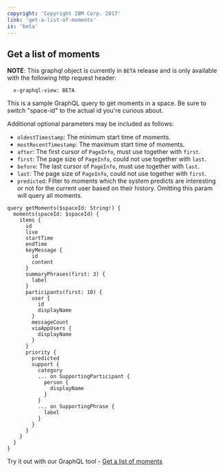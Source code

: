```yaml
---
copyright: 'Copyright IBM Corp. 2017'
link: 'get-a-list-of-moments'
is: 'beta'
---
```

## Get a list of moments

**NOTE**: This graphql object is currently in `BETA` release and is only available with the following http request header:

      x-graphql-view: BETA


This is a sample GraphQL query to get moments in a space. Be sure to switch "space-id" to the actual id you're curious about.

Additional optional parameters may be included as follows:
- `oldestTimestamp`: The minimum start time of moments.
- `mostRecentTimestamp`: The maximum start time of moments.
- `after`: The first cursor of `PageInfo`, must use together with `first`.
- `first`: The page size of `PageInfo`, could not use together with `last`.
- `before`: The last cursor of `PageInfo`, must use together with `last`.
- `last`: The page size of `PageInfo`, could not use together with `first`.
- `predicted`: Filter to moments which the system predicts are interesting or not for the current user based on their history. Omitting this param will query all moments.

```
query getMoments($spaceId: String!) {
  moments(spaceId: $spaceId) {
    items {
      id
      live
      startTime
      endTime
      keyMessage {
        id
        content
      }
      summaryPhrases(first: 3) {
        label
      }
      participants(first: 10) {
        user {
          id
          displayName
        }
        messageCount
        viaAppUsers {
          displayName
        }
      }
      priority {
        predicted
        support {
          category
          ... on SupportingParticipant {
            person {
              displayName
            }
          }
          ... on SupportingPhrase {
            label
          }
        }
      }
    }
  }
}

```

Try it out with our GraphQL tool - <a href="https://developer.watsonwork.ibm.com/tools/graphql?query=query%20getMoments(%24spaceId%3A%20String!)%20%7B%0A%20%20moments(spaceId%3A%20%24spaceId)%20%7B%0A%20%20%20%20items%20%7B%0A%20%20%20%20%20%20id%0A%20%20%20%20%20%20live%0A%20%20%20%20%20%20startTime%0A%20%20%20%20%20%20endTime%0A%20%20%20%20%20%20keyMessage%20%7B%0A%20%20%20%20%20%20%20%20id%0A%20%20%20%20%20%20%20%20content%0A%20%20%20%20%20%20%7D%0A%20%20%20%20%20%20summaryPhrases(first%3A%203)%20%7B%0A%20%20%20%20%20%20%20%20label%0A%20%20%20%20%20%20%7D%0A%20%20%20%20%20%20participants(first%3A%2010)%20%7B%0A%20%20%20%20%20%20%20%20user%20%7B%0A%20%20%20%20%20%20%20%20%20%20id%0A%20%20%20%20%20%20%20%20%20%20displayName%0A%20%20%20%20%20%20%20%20%7D%0A%20%20%20%20%20%20%20%20messageCount%0A%20%20%20%20%20%20%20%20viaAppUsers%20%7B%0A%20%20%20%20%20%20%20%20%20%20displayName%0A%20%20%20%20%20%20%20%20%7D%0A%20%20%20%20%20%20%7D%0A%20%20%20%20%20%20priority%20%7B%0A%20%20%20%20%20%20%20%20predicted%0A%20%20%20%20%20%20%20%20support%20%7B%0A%20%20%20%20%20%20%20%20%20%20category%0A%20%20%20%20%20%20%20%20%20%20...%20on%20SupportingParticipant%20%7B%0A%20%20%20%20%20%20%20%20%20%20%20%20person%20%7B%0A%20%20%20%20%20%20%20%20%20%20%20%20%20%20displayName%0A%20%20%20%20%20%20%20%20%20%20%20%20%7D%0A%20%20%20%20%20%20%20%20%20%20%7D%0A%20%20%20%20%20%20%20%20%20%20...%20on%20SupportingPhrase%20%7B%0A%20%20%20%20%20%20%20%20%20%20%20%20label%0A%20%20%20%20%20%20%20%20%20%20%7D%0A%20%20%20%20%20%20%20%20%7D%0A%20%20%20%20%20%20%7D%0A%20%20%20%20%7D%0A%20%20%7D%0A%7D%0A&operationName=getMoments" target="_blank">Get a list of moments</a>
